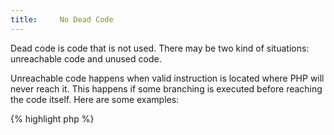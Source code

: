 ```yaml
---
title:     No Dead Code
---
```


Dead code is code that is not used. There may be two kind of situations: unreachable code and unused code. 

Unreachable code happens when valid instruction is located where PHP will never reach it. This happens if some branching is executed before reaching the code itself. Here are some examples: 

{% highlight php %}
<?php
function y() {
	return $x++; // ++ is unreachable
}

{% endhighlight %}


Unused code happens when structures are defined but never used. For example, a function may be defined, but is never called. Such function will use coding space, require compilation and may also be included in extra tasks like Unit tests or code review. But if it isn't used, all that is wasted. 

It is recommended to spot as much dead code as possible, and remove it.


### Rule Details

The following patterns are considered warnings:

{% highlight php %}
<?php
if (0) {
	$deadCode++;
}

function y() {
	return $x++; // ++ is unreachable
}

switch ($x) {
	case 1 : 
		$a++;
		break 1;
		$b++; // $b can't be reached
	default : 
		$c++;
		break 1;
	case 2 : // can't be reached 
		$d++;
}

function z() {
	die();
	return 3; // return can't be reached
}

function w() {
	return $a; 
	$a++ // $a++ can't be reached
}

{% endhighlight %}{: .warning }


